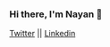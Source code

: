 ### Hi there, I'm Nayan 👋


[Twitter](https://twitter.com/greenNayan) || [Linkedin](https://www.linkedin.com/in/nayan-thapa-b30148144/n)
<!--
**NyanoNyan/NyanoNyan** is a ✨ _special_ ✨ repository because its `README.md` (this file) appears on your GitHub profile.

Here are some ideas to get you started:

- 🔭 I’m currently working on ...
- 🌱 I’m currently learning ...
- 👯 I’m looking to collaborate on ...
- 🤔 I’m looking for help with ...
- 💬 Ask me about ...
- 📫 How to reach me: ...
- 😄 Pronouns: ...
- ⚡ Fun fact: ...
-->

